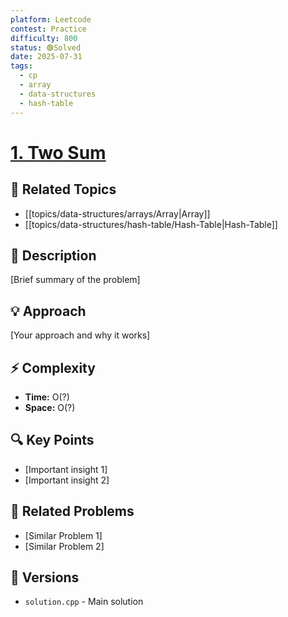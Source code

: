 ```yaml
---
platform: Leetcode
contest: Practice
difficulty: 800
status: 🟢Solved
date: 2025-07-31
tags:
  - cp
  - array
  - data-structures
  - hash-table
---
```

# [1. Two Sum](link)

## 📓 Related Topics
- [[topics/data-structures/arrays/Array|Array]]
- [[topics/data-structures/hash-table/Hash-Table|Hash-Table]]

## 📖 Description
[Brief summary of the problem]

## 💡 Approach
[Your approach and why it works]

## ⚡ Complexity
- **Time:** O(?)
- **Space:** O(?)

## 🔍 Key Points
- [Important insight 1]
- [Important insight 2]

## 🔗 Related Problems
- [Similar Problem 1]
- [Similar Problem 2]

## 🔄 Versions
- `solution.cpp` - Main solution 
